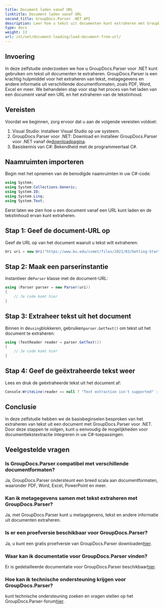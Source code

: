 ```yaml
---
title: Document laden vanaf URL
linktitle: Document laden vanaf URL
second_title: GroupDocs.Parser .NET API
description: Leer hoe u tekst uit documenten kunt extraheren met GroupDocs.Parser voor .NET. Deze tutorial behandelt stap voor stap het laden van een document vanaf een URL en het extraheren van tekst.
type: docs
weight: 13
url: /nl/net/document-loading/load-document-from-url/
---
```

## Invoering
In deze zelfstudie onderzoeken we hoe u GroupDocs.Parser voor .NET kunt gebruiken om tekst uit documenten te extraheren. GroupDocs.Parser is een krachtig hulpmiddel voor het extraheren van tekst, metagegevens en andere informatie uit verschillende documentformaten, zoals PDF, Word, Excel en meer. We behandelen stap voor stap het proces van het laden van een document vanaf een URL en het extraheren van de tekstinhoud.
## Vereisten
Voordat we beginnen, zorg ervoor dat u aan de volgende vereisten voldoet:
1. Visual Studio: Installeer Visual Studio op uw systeem.
2.  GroupDocs.Parser voor .NET: Download en installeer GroupDocs.Parser voor .NET vanaf de[downloadpagina](https://releases.groupdocs.com/parser/net/).
3. Basiskennis van C#: Bekendheid met de programmeertaal C#.

## Naamruimten importeren
Begin met het opnemen van de benodigde naamruimten in uw C#-code:
```csharp
using System;
using System.Collections.Generic;
using System.IO;
using System.Linq;
using System.Text;
```

Eerst laten we zien hoe u een document vanaf een URL kunt laden en de tekstinhoud ervan kunt extraheren.
## Stap 1: Geef de document-URL op
Geef de URL op van het document waaruit u tekst wilt extraheren:
```csharp
Uri uri = new Uri("https://www.bu.edu/csmet/files/2021/03/Getting-Started-with-SQLite.pdf");
```
## Stap 2: Maak een parserinstantie
 Instantieer de`Parser` klasse met de document-URL:
```csharp
using (Parser parser = new Parser(uri))
{
    // Je code komt hier
}
```
## Stap 3: Extraheer tekst uit het document
 Binnen in de`using`blokkeren, gebruiken`parser.GetText()` om tekst uit het document te extraheren:
```csharp
using (TextReader reader = parser.GetText())
{
    // Je code komt hier
}
```
## Stap 4: Geef de geëxtraheerde tekst weer
Lees en druk de geëxtraheerde tekst uit het document af:
```csharp
Console.WriteLine(reader == null ? "Text extraction isn't supported" : reader.ReadToEnd());
```

## Conclusie
In deze zelfstudie hebben we de basisbeginselen besproken van het extraheren van tekst uit een document met GroupDocs.Parser voor .NET. Door deze stappen te volgen, kunt u eenvoudig de mogelijkheden voor documenttekstextractie integreren in uw C#-toepassingen.

## Veelgestelde vragen
### Is GroupDocs.Parser compatibel met verschillende documentformaten?
Ja, GroupDocs.Parser ondersteunt een breed scala aan documentformaten, waaronder PDF, Word, Excel, PowerPoint en meer.
### Kan ik metagegevens samen met tekst extraheren met GroupDocs.Parser?
Ja, met GroupDocs.Parser kunt u metagegevens, tekst en andere informatie uit documenten extraheren.
### Is er een proefversie beschikbaar voor GroupDocs.Parser?
 Ja, u kunt een gratis proefversie van GroupDocs.Parser downloaden[hier](https://releases.groupdocs.com/).
### Waar kan ik documentatie voor GroupDocs.Parser vinden?
 Er is gedetailleerde documentatie voor GroupDocs.Parser beschikbaar[hier](https://reference.groupdocs.com/parser/net/).
### Hoe kan ik technische ondersteuning krijgen voor GroupDocs.Parser?
 kunt technische ondersteuning zoeken en vragen stellen op het GroupDocs.Parser-forum[hier](https://forum.groupdocs.com/c/parser/17).
